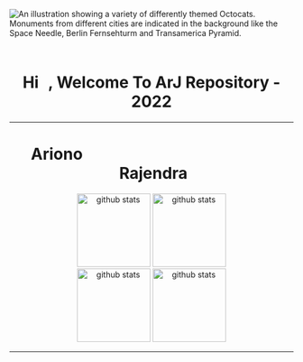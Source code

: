 ![An illustration showing a variety of differently themed Octocats. Monuments from different cities are indicated in the background like the Space Needle, Berlin Fernsehturm and Transamerica Pyramid.](https://user-images.githubusercontent.com/3369400/133268513-5bfe2f93-4402-42c9-a403-81c9e86934b6.jpeg)

<h1 align="center">Hi <img src="https://raw.githubusercontent.com/MartinHeinz/MartinHeinz/master/wave.gif" width="10px" height="50px">, Welcome To ArJ Repository - 2022 
</h1>

---

<h1 align="center" left="30px">Ariono&emsp;&emsp;&emsp;&emsp;&emsp;&emsp;&emsp;&emsp;&emsp;&emsp;&emsp;&emsp;&nbsp;Rajendra </h1>
<p align="center"> 

<img alt="github stats" height="130px" src="https://github-readme-streak-stats.herokuapp.com?user=ArionoS&theme=black-ice&hide_border=true&fire=DD2727&dates=DDCF49" />  
<img alt="github stats"  height="130px" src="https://github-readme-streak-stats.herokuapp.com?user=Rjndrkha&theme=black-ice&hide_border=true&fire=DD2727&dates=DDCF49" />
  <br>
<img alt="github stats"  height="130px" src="https://github-readme-stats.vercel.app/api?username=ArionoS&show_icons=true&theme=radical" />
<img alt="github stats"  height="130px" src="https://github-readme-stats.vercel.app/api?username=Rjndrkha&show_icons=true&theme=radical" />
  
</p>

---





